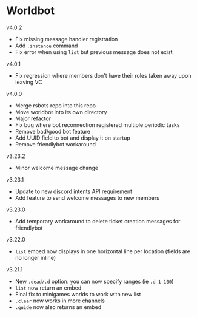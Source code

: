# Worldbot

v4.0.2

- Fix missing message handler registration
- Add `.instance` command
- Fix error when using `list` but previous message does not exist

v4.0.1

- Fix regression where members don't have their roles taken away upon leaving VC

v4.0.0

- Merge rsbots repo into this repo
- Move worldbot into its own directory
- Major refactor
- Fix bug where bot reconnection registered multiple periodic tasks
- Remove bad/good bot feature
- Add UUID field to bot and display it on startup
- Remove friendlybot workaround

v3.23.2

- Minor welcome message change

v3.23.1

- Update to new discord intents API requirement
- Add feature to send welcome messages to new members

v3.23.0

- Add temporary workaround to delete ticket creation messages for friendlybot

v3.22.0
- `list` embed now displays in one horizontal line per location (fields are no longer inline) 

v3.21.1
- New `.dead/.d` option: you can now specify ranges (ie `.d 1-100`)
- `list` now return an embed
- Final fix to minigames worlds to work with new list
- `.clear` now works in more channels
- `.guide` now also returns an embed
